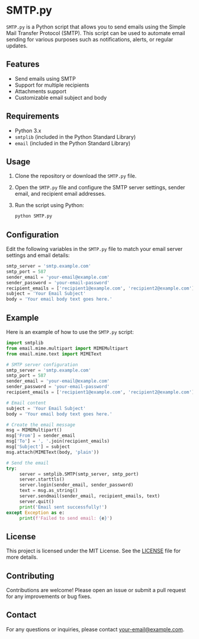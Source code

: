 # SMTP.py

`SMTP.py` is a Python script that allows you to send emails using the Simple Mail Transfer Protocol (SMTP). This script can be used to automate email sending for various purposes such as notifications, alerts, or regular updates.

## Features

- Send emails using SMTP
- Support for multiple recipients
- Attachments support
- Customizable email subject and body

## Requirements

- Python 3.x
- `smtplib` (included in the Python Standard Library)
- `email` (included in the Python Standard Library)

## Usage

1. Clone the repository or download the `SMTP.py` file.
2. Open the `SMTP.py` file and configure the SMTP server settings, sender email, and recipient email addresses.
3. Run the script using Python:

    ```bash
    python SMTP.py
    ```

## Configuration

Edit the following variables in the `SMTP.py` file to match your email server settings and email details:

```python
smtp_server = 'smtp.example.com'
smtp_port = 587
sender_email = 'your-email@example.com'
sender_password = 'your-email-password'
recipient_emails = ['recipient1@example.com', 'recipient2@example.com']
subject = 'Your Email Subject'
body = 'Your email body text goes here.'
```

## Example

Here is an example of how to use the `SMTP.py` script:

```python
import smtplib
from email.mime.multipart import MIMEMultipart
from email.mime.text import MIMEText

# SMTP server configuration
smtp_server = 'smtp.example.com'
smtp_port = 587
sender_email = 'your-email@example.com'
sender_password = 'your-email-password'
recipient_emails = ['recipient1@example.com', 'recipient2@example.com']

# Email content
subject = 'Your Email Subject'
body = 'Your email body text goes here.'

# Create the email message
msg = MIMEMultipart()
msg['From'] = sender_email
msg['To'] = ', '.join(recipient_emails)
msg['Subject'] = subject
msg.attach(MIMEText(body, 'plain'))

# Send the email
try:
     server = smtplib.SMTP(smtp_server, smtp_port)
     server.starttls()
     server.login(sender_email, sender_password)
     text = msg.as_string()
     server.sendmail(sender_email, recipient_emails, text)
     server.quit()
     print('Email sent successfully!')
except Exception as e:
     print(f'Failed to send email: {e}')
```

## License

This project is licensed under the MIT License. See the [LICENSE](LICENSE) file for more details.

## Contributing

Contributions are welcome! Please open an issue or submit a pull request for any improvements or bug fixes.

## Contact

For any questions or inquiries, please contact [your-email@example.com](mailto:your-email@example.com).
